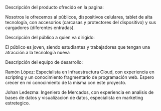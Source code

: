 
Descripción del producto ofrecido en la pagina:

Nosotros le ofrecemos al públicos, dispositivos celulares, tablet de alta tecnología, con accesorios (carcasas y protectores del dispositivo) y sus cargadores (diferentes entradas).

Descripción del público a quien va dirigido:

El público es joven, siendo estudiantes y trabajadores que tengan una atracción a la tecnología nueva  

Descripción del equipo de desarrollo:

Ramón López: Especialista en Infraestructura Cloud, con experiencia en scripting y un conocimiento fragmentario de programación web. Espero crecer en mi conocimiento de la misma con este proyecto.

Johan Ledezma: Ingeniero de Mercados, con experiencia en analisis de bases de datos y visualizacion de datos, especialista en marketing estretegico. 

